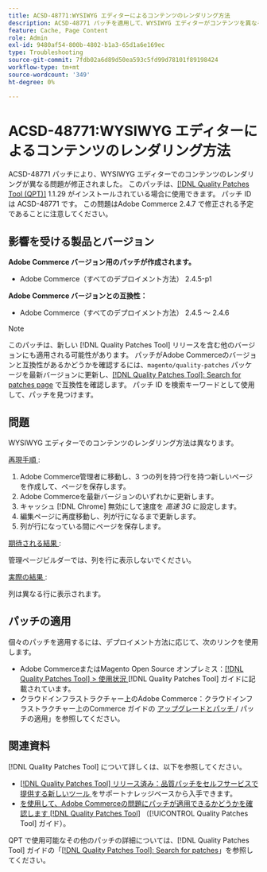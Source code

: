 ```yaml
---
title: ACSD-48771:WYSIWYG エディターによるコンテンツのレンダリング方法
description: ACSD-48771 パッチを適用して、WYSIWYG エディターがコンテンツを異なる方法でレンダリングするAdobe Commerceの問題を修正してください。
feature: Cache, Page Content
role: Admin
exl-id: 9480af54-800b-4802-b1a3-65d1a6e169ec
type: Troubleshooting
source-git-commit: 7fdb02a6d89d50ea593c5fd99d78101f89198424
workflow-type: tm+mt
source-wordcount: '349'
ht-degree: 0%

---
```


# ACSD-48771:WYSIWYG エディターによるコンテンツのレンダリング方法

ACSD-48771 パッチにより、WYSIWYG エディターでのコンテンツのレンダリングが異なる問題が修正されました。 このパッチは、[[!DNL Quality Patches Tool (QPT)]](https://experienceleague.adobe.com/en/docs/commerce-operations/tools/quality-patches-tool/quality-patches-tool-to-self-serve-quality-patches) 1.1.29 がインストールされている場合に使用できます。 パッチ ID は ACSD-48771 です。 この問題はAdobe Commerce 2.4.7 で修正される予定であることに注意してください。

## 影響を受ける製品とバージョン

**Adobe Commerce バージョン用のパッチが作成されます。**

* Adobe Commerce（すべてのデプロイメント方法） 2.4.5-p1

**Adobe Commerce バージョンとの互換性：**

* Adobe Commerce（すべてのデプロイメント方法） 2.4.5 ～ 2.4.6

>[!NOTE]
>
>このパッチは、新しい [!DNL Quality Patches Tool] リリースを含む他のバージョンにも適用される可能性があります。 パッチがAdobe Commerceのバージョンと互換性があるかどうかを確認するには、`magento/quality-patches` パッケージを最新バージョンに更新し、[[!DNL Quality Patches Tool]: Search for patches page](https://experienceleague.adobe.com/tools/commerce-quality-patches/index.html) で互換性を確認します。 パッチ ID を検索キーワードとして使用して、パッチを見つけます。

## 問題

WYSIWYG エディターでのコンテンツのレンダリング方法は異なります。

<u> 再現手順 </u>:

1. Adobe Commerce管理者に移動し、3 つの列を持つ行を持つ新しいページを作成して、ページを保存します。
1. Adobe Commerceを最新バージョンのいずれかに更新します。
1. キャッシュ [!DNL Chrome] 無効にして速度を *高速 3G* に設定します。
1. 編集ページに再度移動し、列が行になるまで更新します。
1. 列が行になっている間にページを保存します。

<u> 期待される結果 </u>:

管理ページビルダーでは、列を行に表示しないでください。

<u> 実際の結果 </u>:

列は異なる行に表示されます。

## パッチの適用

個々のパッチを適用するには、デプロイメント方法に応じて、次のリンクを使用します。

* Adobe CommerceまたはMagento Open Source オンプレミス：[[!DNL Quality Patches Tool] > 使用状況 ](/help/tools/quality-patches-tool/usage.md) [!DNL Quality Patches Tool] ガイドに記載されています。
* クラウドインフラストラクチャー上のAdobe Commerce：クラウドインフラストラクチャー上のCommerce ガイドの [ アップグレードとパッチ ](https://experienceleague.adobe.com/docs/commerce-cloud-service/user-guide/develop/upgrade/apply-patches.html)/ パッチの適用」を参照してください。

## 関連資料

[!DNL Quality Patches Tool] について詳しくは、以下を参照してください。

* [[!DNL Quality Patches Tool]  リリース済み：品質パッチをセルフサービスで提供する新しいツール ](https://experienceleague.adobe.com/en/docs/commerce-operations/tools/quality-patches-tool/quality-patches-tool-to-self-serve-quality-patches) をサポートナレッジベースから入手できます。
* [ を使用して、Adobe Commerceの問題にパッチが適用できるかどうかを確認します  [!DNL Quality Patches Tool]](/help/tools/quality-patches-tool/patches-available-in-qpt/check-patch-for-magento-issue-with-magento-quality-patches.md) （[!UICONTROL Quality Patches Tool] ガイド）。


QPT で使用可能なその他のパッチの詳細については、[!DNL Quality Patches Tool] ガイドの「[[!DNL Quality Patches Tool]: Search for patches](https://experienceleague.adobe.com/tools/commerce-quality-patches/index.html)」を参照してください。
